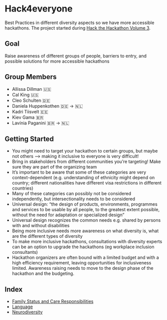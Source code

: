 # Hack4everyone

Best Practices in different diversity aspects so we have more accessible hackathons. The project started during [Hack the Hackathon Volume 3](https://hackthackathon.github.io/).

## Goal

Raise awareness of different groups of people, barriers to entry, and possible solutions for more accessible hackathons

## Group Members

- Allissa Dillman 🇺🇸
- Cal King 🇺🇸
- Cleo Schulten 🇩🇪
- Daniela Huppenkothen 🇩🇪 → 🇳🇱
- Kadri Tiisvelt 🇪🇪
- Kiev Gama 🇧🇷
- Lavínia Paganini 🇧🇷 → 🇳🇱

## Getting Started

- You might need to target your hackathon to certain groups, but maybe not others —> making it inclusive to everyone is very difficult!
- Bring in stakeholders from different communities you’re targeting! Make sure they are part of the organizing team
- It’s important to be aware that some of these categories are very context-dependent (e.g. understanding of ethnicity might depend on country; different nationalities have different visa restrictions in different countries)
- Many of these categories can possibly not be considered independently, but intersectionality needs to be considered
- Universal design: “the design of products, environments, programmes and services to be usable by all people, to the greatest extent possible, without the need for adaptation or specialized design”
- Universal design recognizes the common needs e.g. shared by persons with and without disabilities
- Being more inclusive needs more awareness on what diversity is, what are the different types of diversity
- To make more inclusive hackathons, consultations with diversity experts can be an option to upgrade the hackathons (eg workplace inclusion consultants)
- Hackathon organizers are often bound with a limited budget and with a high efficiency requirement, leaving opportunities for inclusiveness limited. Awareness raising needs to move to the design phase of the hackathon and the budgeting.

## Index

- [Family Status and Care Responsibilities](docs/family.md)
- [Language](docs/language.md)
- [Neurodiversity](docs/neurodiversity.md)
